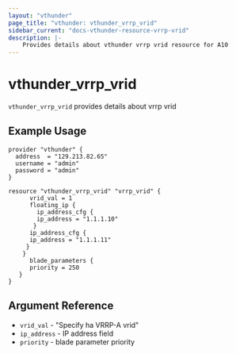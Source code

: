 ```yaml
---
layout: "vthunder"
page_title: "vthunder: vthunder_vrrp_vrid"
sidebar_current: "docs-vthunder-resource-vrrp-vrid"
description: |-
    Provides details about vthunder vrrp vrid resource for A10
---
```


# vthunder\_vrrp\_vrid

`vthunder_vrrp_vrid` provides details about vrrp vrid
## Example Usage


```hcl
provider "vthunder" {
  address  = "129.213.82.65"
  username = "admin"
  password = "admin"
}

resource "vthunder_vrrp_vrid" "vrrp_vrid" {
	  vrid_val = 1
      floating_ip {
        ip_address_cfg {
        ip_address = "1.1.1.10"
       }
      ip_address_cfg {
      ip_address = "1.1.1.11"
     }
    }
      blade_parameters {
      priority = 250
   }
}
```

## Argument Reference

* `vrid_val` - "Specify ha VRRP-A vrid"
* `ip_address` - IP address field
* `priority` - blade parameter priority


